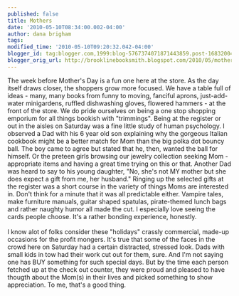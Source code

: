 ```yaml
---
published: false
title: Mothers
date: '2010-05-10T08:34:00.002-04:00'
author: dana brigham
tags: 
modified_time: '2010-05-10T09:20:32.042-04:00'
blogger_id: tag:blogger.com,1999:blog-5767374071871443859.post-1683200494600302085
blogger_orig_url: http://brooklinebooksmith.blogspot.com/2010/05/mothers.html
---
```


The week before Mother's Day is a fun one here at the store.  As the day itself draws closer, the shoppers grow more focused.  We have a table full of ideas - many, many books from funny to moving, fanciful aprons, just-add-water minigardens, ruffled dishwashing gloves, flowered hammers - at the front of the store.  We do pride ourselves on being a one stop shopping emporium for all things bookish with "trimmings".  Being at the register or out in the aisles on Saturday was a fine little study of human psychology.  I observed a Dad with his 6 year old son explaining why the gorgeous Italian cookbook might be a better match for Mom than the big polka dot bouncy ball.  The boy came to agree but stated that he, then, wanted the ball for himself.  Or the preteen girls browsing our jewelry collection seeking Mom -appropriate items and having a great time trying on this or that.  Another Dad was heard to say to his young daughter, "No, she's not MY mother but she does expect a gift from me, her husband."  Ringing up the selected gifts at the register was a short course in the variety of things Moms are interested in.  Don't think for a minute that it was all predictable either.  Vampire tales, make furniture manuals, guitar shaped spatulas,  pirate-themed lunch bags and rather naughty humor all made the cut.  I especially love seeing the cards people choose.  It's  a rather bonding experience, honestly.<br /><br />I know alot of folks consider these "holidays"  crassly commercial, made-up occasions for the profit mongers.  It's true that some of the faces in the crowd here on Saturday had a certain distracted, stressed look.   Dads with small kids in tow had their work cut out for them, sure.  And I'm not saying one has BUY something for such special days. But by the time each person fetched up at the check out counter, they were proud and pleased to have thougth about the Mom(s) in their lives and picked something to show appreciation.   To me, that's a good thing.